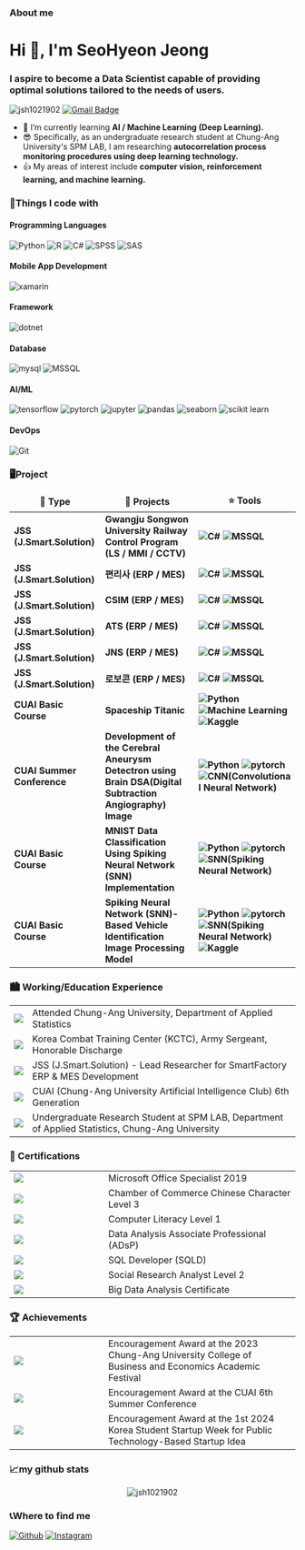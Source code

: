 <h3>About me</h3>

<h1 align="left">Hi 👋, I'm SeoHyeon Jeong</h1>
<h3 align="left">I aspire to become a Data Scientist capable of providing optimal solutions tailored to the needs of users.</h3>

<p align="left">
  <img src="https://komarev.com/ghpvc/?username=jsh1021902&label=Profile%20views&color=0e75b6&style=flat" alt="jsh1021902" />
  <a href="mailto:jsh1021902@gmail.com">
    <img src="https://img.shields.io/badge/-jsh1021902@gmail.com-c14438?style=flat-square&logo=Gmail&logoColor=white" alt="Gmail Badge" />
  </a>
</p>

- 🌱 I’m currently learning **AI / Machine Learning (Deep Learning).**
- 😎 Specifically, as an undergraduate research student at Chung-Ang University's SPM LAB, I am researching **autocorrelation process monitoring procedures using deep learning technology.**
- 👍 My areas of interest include **computer vision, reinforcement learning, and machine learning.**

<h3>💪Things I code with</h3>
<h4>Programming Languages</h4>
<p>
  <img alt="Python" src="https://img.shields.io/badge/-Python-3776AB?style=flat-square&logo=Python&logoColor=white"/>
  <img alt="R" src="https://img.shields.io/badge/R-276DC3?style==flat-square&logo=r&logoColor=white"/>
  <img alt="C#" src="https://img.shields.io/badge/C%23-6A0DAD?style=flat-square&logo=csharp&logoColor=white"/>
  <img alt="SPSS" src="https://img.shields.io/badge/SPSS-87CEEB?style=flat-square&logo=SPSS&logoColor=white"/>
  <img alt="SAS" src="https://img.shields.io/badge/SAS-90EE90?style=flat-square&logo=SAS&logoColor=white"/>
</p>

<h4>Mobile App Development</h4>
<p>
  <img alt="xamarin" src="https://img.shields.io/badge/-xamarin-3776AB?style=flat-square&logo=xamarin&logoColor=white"/>
</p>

<h4>Framework</h4>
<p>
  <img alt="dotnet" src="https://img.shields.io/badge/-dotnet-3776AB?style=flat-square&logo=dotnet&logoColor=white"/>
</p>

<h4>Database</h4>
<p>
  <img alt="mysql" src="https://img.shields.io/badge/MySQL-00000F?style==flat-square&logo=mysql&logoColor=white"/>
  <img alt="MSSQL" src="https://img.shields.io/badge/MSSQL-CC2927?style==flat-square&logo=microsoft-sql-server&logoColor=white"/>
</p>

<h4>AI/ML</h4>
<p>
  <img alt="tensorflow" src="https://img.shields.io/badge/TensorFlow-FF6F00?style=flat-square&logo=tensorflow&logoColor=white"/>
  <img alt="pytorch" src="https://img.shields.io/badge/PyTorch-EE4C2C?style=flat-square&logo=pytorch&logoColor=white"/>
  <img alt="jupyter" src="https://img.shields.io/badge/Jupyter-F37626?style=flat-square&logo=jupyter&logoColor=white"/>
  <img alt="pandas" src="https://img.shields.io/badge/pandas-150458?style=flat-square&logo=pandas&logoColor=white"/>
  <img alt="seaborn" src="https://img.shields.io/badge/seaborn-276DC3?style=flat-square&logo=seaborn&logoColor=white"/>
  <img alt="scikit learn" src="https://img.shields.io/badge/scikit learn-F7931E?style=flat-square&logo=scikit learn&logoColor=white"/>
</p>

<h4>DevOps</h4>
<p>
  <img src="https://img.shields.io/badge/git-F05032?style=flat-square&logo=git&logoColor=white" alt="Git"/>
</p>

<h3>🖥️Project</h3>
<table>
  <thead align="center">
    <tr border: none;>
      <td><b>🎀 Type</b></td>
      <td><b>🎁 Projects</b></td>
      <td><b>⭐ Tools</b></td>
    </tr>
  </thead>
  <tbody>
    <tr>
      <td><b>JSS (J.Smart.Solution)</b></td>
      <td><b>Gwangju Songwon University Railway Control Program (LS / MMI / CCTV)</b></td>
      <td><b>
        <img alt="C#" src="https://img.shields.io/badge/C%23-6A0DAD?style=flat-square&logo=csharp&logoColor=white"/>
        <img alt="MSSQL" src="https://img.shields.io/badge/MSSQL-CC2927?style=flat-square&logo=microsoft-sql-server&logoColor=white"/>
      </b></td>
    </tr>
    <tr>
      <td><b>JSS (J.Smart.Solution)</b></td>
      <td><b>편리사 (ERP / MES)</b></td>
      <td><b>
        <img alt="C#" src="https://img.shields.io/badge/C%23-6A0DAD?style=flat-square&logo=csharp&logoColor=white"/>
        <img alt="MSSQL" src="https://img.shields.io/badge/MSSQL-CC2927?style=flat-square&logo=microsoft-sql-server&logoColor=white"/>
      </b></td>
    </tr>
    <tr>
      <td><b>JSS (J.Smart.Solution)</b></td>
      <td><b>CSIM (ERP / MES)</b></td>
      <td><b>
        <img alt="C#" src="https://img.shields.io/badge/C%23-6A0DAD?style=flat-square&logo=csharp&logoColor=white"/>
        <img alt="MSSQL" src="https://img.shields.io/badge/MSSQL-CC2927?style=flat-square&logo=microsoft-sql-server&logoColor=white"/>
      </b></td>
    </tr>
    <tr>
      <td><b>JSS (J.Smart.Solution)</b></td>
      <td><b>ATS (ERP / MES)</b></td>
      <td><b>
        <img alt="C#" src="https://img.shields.io/badge/C%23-6A0DAD?style=flat-square&logo=csharp&logoColor=white"/>
        <img alt="MSSQL" src="https://img.shields.io/badge/MSSQL-CC2927?style=flat-square&logo=microsoft-sql-server&logoColor=white"/>
      </b></td>
    </tr>
    <tr>
      <td><b>JSS (J.Smart.Solution)</b></td>
      <td><b>JNS (ERP / MES)</b></td>
      <td><b>
        <img alt="C#" src="https://img.shields.io/badge/C%23-6A0DAD?style=flat-square&logo=csharp&logoColor=white"/>
        <img alt="MSSQL" src="https://img.shields.io/badge/MSSQL-CC2927?style=flat-square&logo=microsoft-sql-server&logoColor=white"/>
      </b></td>
    </tr>
    <tr>
      <td><b>JSS (J.Smart.Solution)</b></td>
      <td><b>로보콘 (ERP / MES)</b></td>
      <td><b>
        <img alt="C#" src="https://img.shields.io/badge/C%23-6A0DAD?style=flat-square&logo=csharp&logoColor=white"/>
        <img alt="MSSQL" src="https://img.shields.io/badge/MSSQL-CC2927?style=flat-square&logo=microsoft-sql-server&logoColor=white"/>
      </b></td>
    </tr>       
    <tr>
      <td><b>CUAI Basic Course</b></td>
      <td><b>Spaceship Titanic</b></td>
      <td><b>
        <img alt="Python" src="https://img.shields.io/badge/-Python-3776AB?style=flat-square&logo=Python&logoColor=white"/>
        <img alt="Machine Learning" src="https://img.shields.io/badge/Machine Learning-F37626?style=flat-square&logo=Machine Learning&logoColor=white"/>
        <img alt="Kaggle" src="https://img.shields.io/badge/kaggle-20BEFF?style=flat-square&logo=kaggle&logoColor=white"/>
      </b></td>
    </tr>
    <tr>
      <td><b>CUAI Summer Conference</b></td>
      <td><b>Development of the Cerebral Aneurysm Detectron using Brain DSA(Digital Subtraction Angiography) Image</b></td>
      <td><b>
        <img alt="Python" src="https://img.shields.io/badge/-Python-3776AB?style=flat-square&logo=Python&logoColor=white"/>
        <img alt="pytorch" src="https://img.shields.io/badge/PyTorch-EE4C2C?style=flat-square&logo=pytorch&logoColor=white"/>
        <img alt="CNN(Convolutional Neural Network)" src="https://img.shields.io/badge/CNN-150458?style=flat-square&logo=Convolutional Neural Network&logoColor=white"/>
      </b></td>
    </tr>
    <tr>
      <td><b>CUAI Basic Course</b></td>
      <td><b>MNIST Data Classification Using Spiking Neural Network (SNN) Implementation</b></td>
      <td><b>
        <img alt="Python" src="https://img.shields.io/badge/-Python-3776AB?style=flat-square&logo=Python&logoColor=white"/>
        <img alt="pytorch" src="https://img.shields.io/badge/PyTorch-EE4C2C?style=flat-square&logo=pytorch&logoColor=white"/>
        <img alt="SNN(Spiking Neural Network)" src="https://img.shields.io/badge/SNN-150458?style=flat-square&logo=Spiking Neural Network&logoColor=white"/>
      </b></td>
    </tr>
    <tr>
      <td><b>CUAI Basic Course</b></td>
      <td><b>Spiking Neural Network (SNN)-Based Vehicle Identification Image Processing Model</b></td>
      <td><b>
        <img alt="Python" src="https://img.shields.io/badge/-Python-3776AB?style=flat-square&logo=Python&logoColor=white"/>
        <img alt="pytorch" src="https://img.shields.io/badge/PyTorch-EE4C2C?style=flat-square&logo=pytorch&logoColor=white"/>
        <img alt="SNN(Spiking Neural Network)" src="https://img.shields.io/badge/SNN-150458?style=flat-square&logo=Spiking Neural Network&logoColor=white"/>
        <img alt="Kaggle" src="https://img.shields.io/badge/kaggle-20BEFF?style=flat-square&logo=kaggle&logoColor=white"/>
      </b></td>
    </tr>
  </tbody>
</table>


<h3>🏙️ Working/Education Experience</h3>

<table>
  <tr>
    <td><img src="https://img.shields.io/badge/2019.03%20~%202025.02-87CEEB?style=flat-square" /></td>
    <td>Attended Chung-Ang University, Department of Applied Statistics</td>
  </tr>
  <tr>
    <td><img src="https://img.shields.io/badge/2021.02%20~%202022.08-87CEEB?style=flat-square" /></td>
    <td>Korea Combat Training Center (KCTC), Army Sergeant, Honorable Discharge</td>
  </tr>
  <tr>
    <td><img src="https://img.shields.io/badge/2022.08%20~%202023.12-87CEEB?style=flat-square" /></td>
    <td>JSS (J.Smart.Solution) - Lead Researcher for SmartFactory ERP & MES Development</td>
  </tr>
  <tr>
    <td><img src="https://img.shields.io/badge/2023.03%20~%202023.12-87CEEB?style=flat-square" /></td>
    <td>CUAI (Chung-Ang University Artificial Intelligence Club) 6th Generation</td>
  </tr>
  <tr>
    <td><img src="https://img.shields.io/badge/2023.12%20~%20Present-87CEEB?style=flat-square" /></td>
    <td>Undergraduate Research Student at SPM LAB, Department of Applied Statistics, Chung-Ang University</td>
  </tr>
</table>

<h3>📜 Certifications</h3>
<table>
  <tr>
    <td style="width: 150px;"><img src="https://img.shields.io/badge/2019-FFA07A?style=flat-square" /></td>
    <td>Microsoft Office Specialist 2019</td>
  </tr>
  <tr>
    <td style="width: 150px;"><img src="https://img.shields.io/badge/2020-FFA07A?style=flat-square" /></td>
    <td>Chamber of Commerce Chinese Character Level 3</td>
  </tr>
  <tr>
    <td style="width: 150px;"><img src="https://img.shields.io/badge/2020-FFA07A?style=flat-square" /></td>
    <td>Computer Literacy Level 1</td>
  </tr>
  <tr>
    <td style="width: 150px;"><img src="https://img.shields.io/badge/2022-FFA07A?style=flat-square" /></td>
    <td>Data Analysis Associate Professional (ADsP)</td>
  </tr>
  <tr>
    <td style="width: 150px;"><img src="https://img.shields.io/badge/2023-FFA07A?style=flat-square" /></td>
    <td>SQL Developer (SQLD)</td>
  </tr>
  <tr>
    <td style="width: 150px;"><img src="https://img.shields.io/badge/2024-FFA07A?style=flat-square" /></td>
    <td>Social Research Analyst Level 2</td>
  </tr>
  <tr>
    <td style="width: 150px;"><img src="https://img.shields.io/badge/2024-FFA07A?style=flat-square" /></td>
    <td>Big Data Analysis Certificate</td>
  </tr>
</table>

<h3>🏆 Achievements</h3>
<table>
  <tr>
    <td style="width: 150px;"><img src="https://img.shields.io/badge/2023-FFD700?style=flat-square" /></td>
    <td>Encouragement Award at the 2023 Chung-Ang University College of Business and Economics Academic Festival</td>
  </tr>
  <tr>
    <td style="width: 150px;"><img src="https://img.shields.io/badge/2023-FFD700?style=flat-square" /></td>
    <td>Encouragement Award at the CUAI 6th Summer Conference</td>
  </tr>
  <tr>
    <td style="width: 150px;"><img src="https://img.shields.io/badge/2024-FFD700?style=flat-square" /></td>
    <td>Encouragement Award at the 1st 2024 Korea Student Startup Week for Public Technology-Based Startup Idea</td>
  </tr>
</table>

<h3 align="left">📈my github stats</h3>
<p align="center"> <img src="https://github-readme-stats.vercel.app/api?username=jsh1021902&show_icons=true&theme=gotham" alt="jsh1021902"/>

<h3>📞Where to find me</h3>
<p>
  <a href="https://github.com/jsh1021902" target="_blank"><img alt="Github" src="https://img.shields.io/badge/GitHub-%2312100E.svg?&style=flat-square&logo=Github&logoColor=white"/></a>
  <a href="https://instagram.com/jsh1021902" target="_blank"><img alt="Instagram" src="https://img.shields.io/badge/instagram-%231DA1F2.svg?&style=flat-square&logo=instagram&logoColor=white"/></a>
</p>
